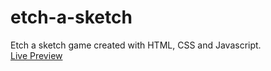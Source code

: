 # etch-a-sketch
Etch a sketch game created with HTML, CSS and Javascript. <br />
[Live Preview](https://hugounique.github.io/etch-a-sketch/)
